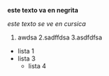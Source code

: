 **este texto va en negrita**

*este texto se ve en cursica*

1. awdsa
2.sadffdsa
3.asdfdfsa

* lista 1
* lista 3
  * lista 4
